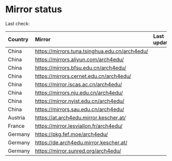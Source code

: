 <script src="./time.js"></script>
# Mirror status
Last check: <script type="text/javascript">localize(1735762951.229604);</script>

|Country|Mirror|Last update|
|:------|:-----|:----------|
|China|https://mirrors.tuna.tsinghua.edu.cn/arch4edu/|<script type="text/javascript">localize(1735713704);</script>|
|China|https://mirrors.aliyun.com/arch4edu/|<script type="text/javascript">localize(1735713704);</script>|
|China|https://mirrors.bfsu.edu.cn/arch4edu/|<script type="text/javascript">localize(1735713704);</script>|
|China|https://mirrors.cernet.edu.cn/arch4edu/|<script type="text/javascript">localize(1735713704);</script>|
|China|https://mirror.iscas.ac.cn/arch4edu/|<script type="text/javascript">localize(1735713704);</script>|
|China|https://mirrors.nju.edu.cn/arch4edu/|<script type="text/javascript">localize(1735713704);</script>|
|China|https://mirror.nyist.edu.cn/arch4edu/|<script type="text/javascript">localize(1735713704);</script>|
|China|https://mirrors.sau.edu.cn/arch4edu/|<script type="text/javascript">localize(1731653531);</script>|
|Austria|https://at.arch4edu.mirror.kescher.at/|<script type="text/javascript">localize(1735713704);</script>|
|France|https://mirror.lesviallon.fr/arch4edu/|<script type="text/javascript">localize(1735713704);</script>|
|Germany|https://pkg.fef.moe/arch4edu/|<script type="text/javascript">localize(1735713704);</script>|
|Germany|https://de.arch4edu.mirror.kescher.at/|<script type="text/javascript">localize(1735713704);</script>|
|Germany|https://mirror.sunred.org/arch4edu/|<script type="text/javascript">localize(1735713704);</script>|

<script src="./tablefilter/tablefilter.js"></script>
<script src="./table.js"></script>